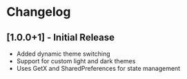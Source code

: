 # Changelog

## [1.0.0+1] - Initial Release
- Added dynamic theme switching
- Support for custom light and dark themes
- Uses GetX and SharedPreferences for state management
